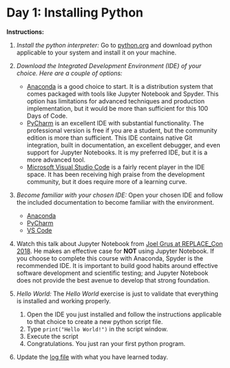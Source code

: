 # Day 1: Installing Python

**Instructions:**
1. _Install the python interpreter:_ Go to [python.org](https://www.python.org/downloads/) and download python applicable to your system and install it on your machine.

2. _Download the Integrated Development Environment (IDE) of your choice. Here are a couple of options:_
    * [Anaconda](https://www.anaconda.com/distribution/) is a good choice to start. It is a distribution system that comes packaged with tools like Jupyter Notebook and Spyder. This option has limitations for advanced techniques and production implementation, but it would be more than sufficient for this 100 Days of Code.
    * [PyCharm](https://www.jetbrains.com/pycharm/download) is an excellent IDE with substantial functionality. The professional version is free if you are a student, but the community edition is more than sufficient. This IDE contains native Git integration, built in documentation, an excellent debugger, and even support for Jupyter Notebooks. It is my preferred IDE, but it is a more advanced tool.
    * [Microsoft Visual Studio Code](https://code.visualstudio.com/Download) is a fairly recent player in the IDE space. It has been receiving high praise from the development community, but it does require more of a learning curve.

3. _Become familiar with your chosen IDE:_ Open your chosen IDE and follow the included documentation to become familiar with the environment.
    * [Anaconda](https://docs.anaconda.com/anaconda/install/)
    * [PyCharm](https://www.jetbrains.com/pycharm/documentation/)
    * [VS Code](https://code.visualstudio.com/docs/python/python-tutorial)

4. Watch this talk about Jupyter Notebook from [Joel Grus at REPLACE_Con 2018](). He makes an effective case for **NOT** using Jupyter Notebook. If you choose to complete this course with Anaconda, Spyder is the recommended IDE. It is important to build good habits around effective software development and scientific testing; and Jupyter Notebook does not provide the best avenue to develop that strong foundation.


5. _Hello World:_ The _Hello World_ exercise is just to validate that everything is installed and working properly.
    1. Open the IDE you just installed and follow the instructions applicable to that choice to create a new python script file.
    2. Type `print("Hello World!")` in the script window.
    3. Execute the script
    4. Congratulations. You just ran your first python program.
6. Update the [log file](../../log.md) with what you have learned today.
